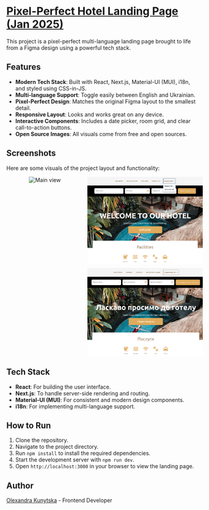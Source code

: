 # <a href="https://" target="_blank"> Pixel-Perfect Hotel Landing Page (Jan 2025)</a>

This project is a pixel-perfect multi-language landing page brought to life from a Figma design using a powerful tech stack.

## Features

- **Modern Tech Stack**: Built with React, Next.js, Material-UI (MUI), i18n, and styled using CSS-in-JS.
- **Multi-language Support**: Toggle easily between English and Ukrainian.
- **Pixel-Perfect Design**: Matches the original Figma layout to the smallest detail.
- **Responsive Layout**: Looks and works great on any device.
- **Interactive Components**: Includes a date picker, room grid, and clear call-to-action buttons.
- **Open Source Images**: All visuals come from free and open sources.

## Screenshots

Here are some visuals of the project layout and functionality:

<div style="display: grid; grid-template-columns: 40% 60%; gap: 10px; width: 100%; justify-items: center;">
  <div style="display: flex; justify-content: center;">
    <img src="./public/screenshots/hotel_full.png" alt="Main view" width="100%" />
  </div>

  <div style="display: flex; flex-direction: column; justify-content: center; gap: 10px;">
    <img src="./public/screenshots/hotel_lang.png" alt="Lang switcher" width="100%" />
    <img src="./public/screenshots/hotel_uk.png" alt="Ukrainian view" width="100%" />
  </div>
</div>




## Tech Stack

- **React**: For building the user interface.
- **Next.js**: To handle server-side rendering and routing.
- **Material-UI (MUI)**: For consistent and modern design components.
- **i18n**: For implementing multi-language support.

## How to Run

1. Clone the repository.
2. Navigate to the project directory.
3. Run `npm install` to install the required dependencies.
4. Start the development server with `npm run dev`.
5. Open `http://localhost:3000` in your browser to view the landing page.

## Author

[Olexandra Kunytska](https://github.com/olexandracodes) - Frontend Developer
